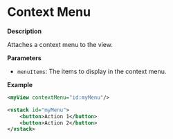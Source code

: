 # Context Menu

**Description**

Attaches a context menu to the view.

**Parameters**

- `menuItems`: The items to display in the context menu.

**Example**

```xml
<myView contextMenu="id:myMenu"/>

<vstack id="myMenu">
    <button>Action 1</button>
    <button>Action 2</button>
</vstack>
```
